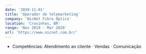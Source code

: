 ```yaml
---
date: '2019-11-01'
title: 'Operador de telemarketing'
company: 'NicNet Fibra Óptica'
location: 'Cravinhos, BR'
range: 'Nov 2019 - Mar 2020'
url: 'https://www.nicnet.com.br/'
---
```


- Competências: Atendimento ao cliente · Vendas · Comunicação
